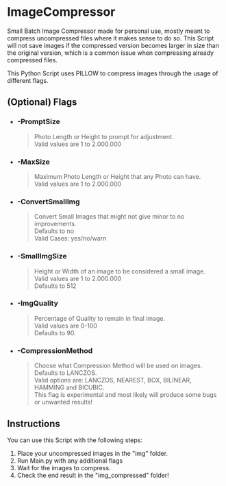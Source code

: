 # ImageCompressor
 Small Batch Image Compressor made for personal use, mostly meant to compress uncompressed files where it makes sense to do so.
 This Script will not save images if the compressed version becomes larger in size than the original version, which is a common issue when compressing already compressed files.

 This Python Script uses PILLOW to compress images through the usage of different flags.

 ## (Optional) Flags
  * ### -PromptSize 
    > Photo Length or Height to prompt for adjustment.  
    Valid values are 1 to 2.000.000

  * ### -MaxSize 
    > Maximum Photo Length or Height that any Photo can have.  
    Valid values are 1 to 2.000.000

  * ### -ConvertSmallImg
    > Convert Small Images that might not give minor to no improvements.  
    Defaults to no  
    Valid Cases: yes/no/warn

  * ### -SmallImgSize 
    > Height or Width of an image to be considered a small image.  
    Valid values are 1 to 2.000.000  
    Defaults to 512

  * ### -ImgQuality 
    > Percentage of Quality to remain in final image.  
    Valid values are 0-100  
    Defaults to 90.

  * ### -CompressionMethod 
    > Choose what Compression Method will be used on images. Defaults to LANCZOS.  
    Valid options are: LANCZOS, NEAREST, BOX, BILINEAR, HAMMING and BICUBIC.  
    This flag is experimental and most likely will produce some bugs or unwanted results!

 ## Instructions
  You can use this Script with the following steps:
  1. Place your uncompressed images in the "img" folder.
  2. Run Main.py with any additional flags
  3. Wait for the images to compress.
  4. Check the end result in the "img_compressed" folder!
